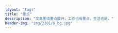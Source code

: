 ```yaml
---
layout: "tags"
title: "重点"
description: "文章围绕重点展开，工作也有重点，生活也是。"
header-img: "img/2301/6_bg.jpg"
---
```

